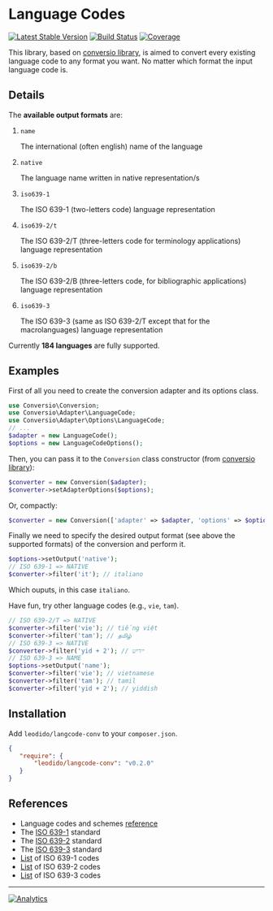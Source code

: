Language Codes
==============

[![Latest Stable Version](http://img.shields.io/packagist/v/leodido/langcode-conv.svg?style=flat-square)](https://packagist.org/packages/leodido/langcode-conv) [![Build Status](https://img.shields.io/travis/leodido/langcode-conv.svg?style=flat-square)](https://travis-ci.org/leodido/langcode-conv) [![Coverage](http://img.shields.io/coveralls/leodido/langcode-conv.svg?style=flat-square)](https://coveralls.io/r/leodido/langcode-conv)

This library, based on [conversio library](https://github.com/leodido/conversio), is aimed to convert every existing language code to any format you want. No matter which format the input language code is.

Details
-------

The **available output formats** are:

1. `name`

    The international (often english) name of the language

2. `native`

    The language name written in native representation/s

3. `iso639-1`

    The ISO 639-1 (two-letters code) language representation
    
4. `iso639-2/t`

    The ISO 639-2/T (three-letters code for terminology applications) language representation

5. `iso639-2/b`

    The ISO 639-2/B (three-letters code, for bibliographic applications) language representation

6. `iso639-3`

    The ISO 639-3 (same as ISO 639-2/T except that for the macrolanguages) language representation

Currently **184 languages** are fully supported.

Examples
--------

First of all you need to create the conversion adapter and its options class.

```php
use Conversio\Conversion;
use Conversio\Adapter\LanguageCode;
use Conversio\Adapter\Options\LanguageCode;
// ...
$adapter = new LanguageCode();
$options = new LanguageCodeOptions();
```

Then, you can pass it to the `Conversion` class constructor (from [conversio library](https://github.com/leodido/conversio)):

```php
$converter = new Conversion($adapter);
$converter->setAdapterOptions($options);
```

Or, compactly:

```php
$converter = new Conversion(['adapter' => $adapter, 'options' => $options]);
```

Finally we need to specify the desired output format (see above the supported formats) of the conversion and perform it.

```php
$options->setOutput('native');
// ISO 639-1 => NATIVE
$converter->filter('it'); // italiano
```

Which ouputs, in this case `italiano`.

Have fun, try other language codes (e.g., `vie`, `tam`).

```php
// ISO 639-2/T => NATIVE
$converter->filter('vie'); // tiếng việt
$converter->filter('tam'); // தமிழ்
// ISO 639-3 => NATIVE
$converter->filter('yid + 2'); // ייִדיש
// ISO 639-3 => NAME
$options->setOutput('name');
$converter->filter('vie'); // vietnamese
$converter->filter('tam'); // tamil
$converter->filter('yid + 2'); // yiddish
```

Installation
------------

Add `leodido/langcode-conv` to your `composer.json`.

```json
{
   "require": {
       "leodido/langcode-conv": "v0.2.0"
   }
}
```

References
----------

- Language codes and schemes [reference](http://en.wikipedia.org/wiki/Language_code)
- The [ISO 639-1](http://en.wikipedia.org/wiki/ISO_639-1) standard
- The [ISO 639-2](http://en.wikipedia.org/wiki/ISO_639-2) standard
- The [ISO 639-3](http://en.wikipedia.org/wiki/ISO_639-3) standard
- [List](http://en.wikipedia.org/wiki/List_of_ISO_639-1_codes) of ISO 639-1 codes
- [List](http://en.wikipedia.org/wiki/List_of_ISO_639-2_codes) of ISO 639-2 codes
- [List](http://en.wikipedia.org/wiki/List_of_ISO_639-3_codes) of ISO 639-3 codes

---

[![Analytics](https://ga-beacon.appspot.com/UA-49657176-1/langcode-conv)](https://github.com/igrigorik/ga-beacon)